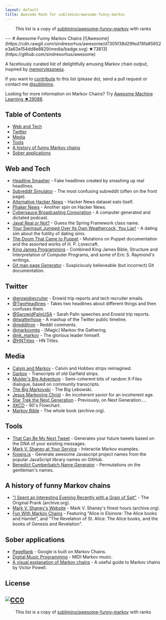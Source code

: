 ```yaml
---
layout: default
title: Awesome Rank for sublimino/awesome-funny-markov
---
```


<p align="center">
	This list is a copy of <a href="https://github.com/sublimino/awesome-funny-markov">sublimino/awesome-funny-markov</a> with ranks
</p>
---
# Awesome Funny Markov Chains [![Awesome](https://cdn.rawgit.com/sindresorhus/awesome/d7305f38d29fed78fa85652e3a63e154dd8e8829/media/badge.svg) ★73813](https://github.com/sindresorhus/awesome)

A facetiously curated list of delightfully amusing Markov chain output, inspired by [memorylessness](https://en.wikipedia.org/wiki/Memorylessness).

If you want to [contribute](https://github.com/sublimino/awesome-funny-markov/blob/master/contributing.md) to this list (please do), send a pull request or contact me [@sublimino](https://twitter.com/sublimino). 

Looking for more information on Markov Chains? Try [Awesome Machine Learning ★29088](https://github.com/josephmisiti/awesome-machine-learning).


## Table of Contents

- [Web and Tech](#web-and-tech)
- [Twitter](#twitter)
- [Media](#media)
- [Tools](#tools)
- [A history of funny Markov chains](#a-history-of-funny-markov-chains)
- [Sober applications](#sober-applications)


## Web and Tech

- [Headline Smasher](http://www.headlinesmasher.com/best/all) - Fake headlines created by smashing up real headlines.
- [Subreddit Simulator](https://www.reddit.com/r/subredditsimulator) - The most confusing subreddit (often on the front page).
- [Alternative Hacker News](https://news.ycombniator.com/) - Hacker News dataset eats itself.
- [Phaker News](http://lou.wtf/phaker-news/) - Another spin on Hacker News.
- [Cybersauce Broadcasting Corporation](http://www.x11r5.com/radio/) - A computer generated and dictated podcast.
- [Java! Real or Not?](http://java.metagno.me/) - Guess the Spring Framework class name.
- [Your Swimsuit Jumped Over Its Own Weathercock, You Liar!](http://patchworkdollgames.com/yourswimsuit/) - A dating sim about the futility of dating sims.
- [The Doom That Came to Puppet](http://thedoomthatcametopuppet.tumblr.com/) - Mutations on Puppet documentation and the assorted works of H. P. Lovecraft.
- [King James Programming](http://kingjamesprogramming.tumblr.com/) - Combined King James Bible, Structure and Interpretation of Computer Programs, and some of Eric S. Raymond's writings.
- [Git man page Generator](http://git-man-page-generator.lokaltog.net/) - Suspiciously believeable (but incorrect) Git documentation.


## Twitter

- [@erowidrecruiter](https://twitter.com/erowidrecruiter) - Erowid trip reports and tech recruiter emails.
- [@TwoHeadlines](https://twitter.com/TwoHeadlines) - Takes two headlines about different things and then confuses them.
- [@SarowidPalinUSA](https://twitter.com/SarowidPalinUSA) - Sarah Palin speeches and Erowid trip reports.
- [@twatterhose](https://twitter.com/twatterhose) - A mashup of the Twitter public timeline.
- [@redditron](https://twitter.com/redditron) - Reddit comments.
- [@markovmtg](https://twitter.com/markovmtg) - [Magic] Markov the Gathering.
- [@nk_markov](https://twitter.com/nk_markov) - The glorious leader himself.
- [@HNTitles](https://twitter.com/HNTitles) - HN Titles.


## Media

- [Calvin and Markov](http://joshmillard.com/markov/calvin/) - Calvin and Hobbes strips reimagined.
- [Garkov](http://joshmillard.com/garkov/) - Transcripts of old Garfield strips.
- [Mulder's Big Adventure](http://muldersbigadventure.com/markov/) - Semi-coherent bits of random X-Files dialogue, based on community transcripts.
- [The Big Markovski](http://joshmillard.com/markov/lebowski/) - The Big Lebowski.
- [Jesus Markoving Christ](http://joshmillard.com/markov/christ/) - An incoherent savior for an incoherent age.
- [Star Trek the Next Generation](http://joshmillard.com/markov/sttng/) - Previously, on Next Generation....
- [XKCD](https://xkcd.com/210/) - 90's Flowchart.
- [Markov Bible](https://web.archive.org/web/20081224025955/http://www.markovbible.com/) - The whole book (archive.org).


## Tools

- [That Can Be My Next Tweet](http://yes.thatcan.be/my/next/tweet/) - Generates your future tweets based on the DNA of your existing messages.
- [Mark V. Shaney at Your Service](http://www.yisongyue.com/shaney/) - Interactie Markov examples.
- [foswig.js](http://mrsharpoblunto.github.io/foswig.js/) - Generate awesome Javascript project names from the popular JavaScript library names on GitHub.
- [Benedict Cumberbatch Name Generator](http://benedictcumberbatchgenerator.tumblr.com/) - Permutations on the gentleman's names.


## A history of funny Markov chains

- ["I Spent an Interesting Evening Recently with a Grain of Salt"](https://web.archive.org/web/20011101013348/http://www.sincity.com/penn-n-teller/pcc/shaney.html) - The Original Prank (archive.org).
- [Mark V. Shaney's Website](https://web.archive.org/web/19970418070034/http://softway.com.au/people/mvs/) - Mark V. Shaney's finest hours (archive.org).
- [Fun With Markov Chains](http://www.eblong.com/zarf/markov/) - Featuring "Alice in Elsinore: The Alice books and Hamlet", and "The Revelation of St. Alice: The Alice books, and the books of Genesis and Revelation".


## Sober applications

- [PageRank](https://en.wikipedia.org/wiki/PageRank?oldformat=true#Damping_factor) - Google is built on Markov Chains.
- [Digital Music Programming](http://peabody.sapp.org/class/dmp2/lab/markov1/) - MIDI Markov music.
- [A visual explanation of Markov chains](http://setosa.io/blog/2014/07/26/markov-chains/) - A useful guide to Markov chains by Victor Powell.


## License

[![CC0](http://mirrors.creativecommons.org/presskit/buttons/88x31/svg/cc-zero.svg)](https://creativecommons.org/publicdomain/zero/1.0/)
---
<p align="center">
	This list is a copy of <a href="https://github.com/sublimino/awesome-funny-markov">sublimino/awesome-funny-markov</a> with ranks
</p>

